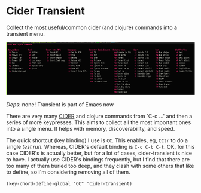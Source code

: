 # Cider Transient

Collect the most useful/common cider (and clojure) commands into a
transient menu.

![Example of cider-transient](./screenshot.png "xxx")

*Deps*: none! Transient is part of Emacs now

There are very many [CIDER](https://github.com/clojure-emacs/cider) and
clojure commands from `C-c ...' and then a series of more keypresses. This
aims to collect all the most important ones into a single menu. It helps with
memory, discoverability, and speed.

The quick shortcut (key binding) I use is `CC`. This enables, eg, `CCtr` to do
a single _test run_. Whereas, CIDER's default binding is `C-c C-t C-t`. OK,
for this case CIDER's is actually better, but for a lot of cases,
cider-transient is nice to have. I actually use CIDER's bindings frequently,
but I find that there are too many of them buried too deep, and they clash
with some others that like to define, so I'm considering removing all of them.

    (key-chord-define-global "CC" 'cider-transient)
